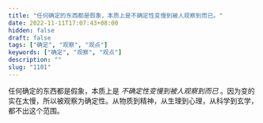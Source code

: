 ```yaml
---
title: "任何确定的东西都是假象，本质上是不确定性变慢到被人观察到而已。"
date: 2022-11-11T17:07:43+08:00
hidden: false
draft: false
tags: ["确定", "观察", "观点"]
keywords: ["确定", "观察", "观点"]
description: ""
slug: "1101"
---
```


任何确定的东西都是假象，本质上是 *不确定性变慢到被人观察到而已* 。因为变的实在太慢，所以被观察为确定性。从物质到精神，从生理到心理，从科学到玄学，都不出这个范围。